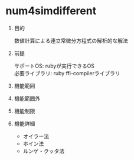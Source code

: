 num4simdifferent
============
1. 目的

    数値計算による連立常微分方程式の解析的な解法

1. 前提

   サポートOS: rubyが実行できるOS  
   必要ライブラリ:  ruby ffi-compilerライブラリ  

1. 機能範囲

1. 機能範囲外

1. 機能制限

1. 機能詳細
    * オイラー法
    * ホイン法
    * ルンゲ・クッタ法

